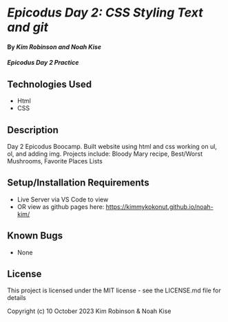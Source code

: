 # _Epicodus Day 2: CSS Styling Text and git_

#### By _**Kim Robinson and Noah Kise**_

#### _Epicodus Day 2 Practice_

## Technologies Used

* Html
* CSS

## Description

Day 2 Epicodus Boocamp. Built website using html and css working on ul, ol, and adding img.  Projects include: Bloody Mary recipe, Best/Worst Mushrooms, Favorite Places Lists

## Setup/Installation Requirements

* Live Server via VS Code to view
* OR view as github pages here: https://kimmykokonut.github.io/noah-kim/

## Known Bugs

* None

## License

This project is licensed under the MIT license - see the LICENSE.md file for details

Copyright (c) 10 October 2023 Kim Robinson & Noah Kise
